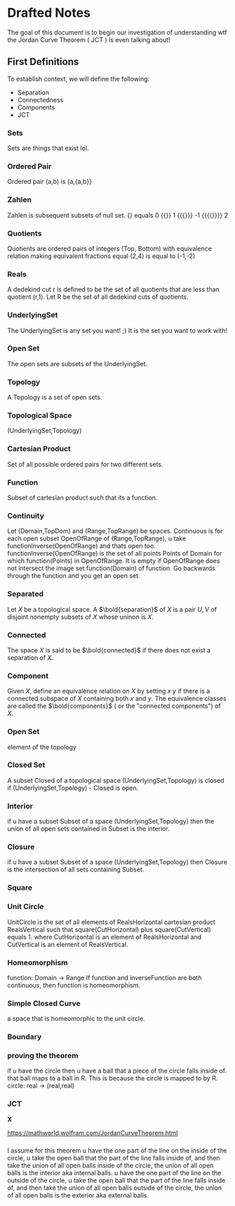 # Drafted Notes

The goal of this document is to begin our investigation of understanding wtf the Jordan Curve Theorem ( JCT ) is even talking about!

## First Definitions

To establish context, we will define the following:

* Separation
* Connectedness
* Components
* JCT

### Sets
Sets are things that exist lol.

### Ordered Pair
Ordered pair (a,b) is {a,{a,b}}

### Zahlen
Zahlen is subsequent subsets of null set.
{} equals 0
{{}} 1
{{{}}} -1
{{{{}}}} 2

### Quotients
Quotients are ordered pairs of integers
(Top, Bottom) with equivalence relation making equivalent fractions equal
(2,4) is equal to (-1,-2)

### Reals
A dedekind cut r is defined to be the set of all quotients that are less than quotient (r,1).
Let R be the set of all dedekind cuts of quotients.

### UnderlyingSet
The UnderlyingSet is any set you want! ;) It is the set you want to work with!

### Open Set
The open sets are subsets of the UnderlyingSet.

### Topology
A Topology is a set of open sets.

### Topological Space
(UnderlyingSet,Topology)

### Cartesian Product
Set of all possible ordered pairs for two different sets.

### Function
Subset of cartesian product such that its a function.

### Continuity
Let (Domain,TopDom) and (Range,TopRange) be spaces. Continuous is for each open subset OpenOfRange of (Range,TopRange), u take functionInverse(OpenOfRange) and thats open too.
functionInverse(OpenOfRange) is the set of all points Points of Domain for which function(Points) in OpenOfRange. It is empty if OpenOfRange does not intersect the image set function(Domain) of function.
Go backwards through the function and you get an open set.

### Separated
Let $X$ be a topological space.
A $\bold{separation}$ of $X$ is a pair $U,V$ of disjoint nonempty subsets of $X$ whose uninon is $X$.

### Connected
The space $X$ is said to be $\bold{connected}$ if there does not exist a separation of $X$.

### Component
Given $X$, define an equivalence relation on $X$ by setting $x ~ y$ if there is a connected subspace of $X$ containing both $x$ and $y$.
The equivalence classes are called the $\bold{components}$ ( or the "connected components") of $X$.

### Open Set
element of the topology

### Closed Set
A subset Closed of a topological space (UnderlyingSet,Topology) is closed if (UnderlyingSet,Topology) - Closed is open.

### Interior
if u have a subset Subset of a space (UnderlyingSet,Topology) then the union of all open sets contained in Subset is the interior.

### Closure
if u have a subset Subset of a space (UnderlyingSet,Topology) then Closure is the intersection of all sets containing Subset.

### Square

### Unit Circle
UnitCircle is the set of all elements of RealsHorizontal cartesian product RealsVertical such that square(CutHorizontal) plus square(CutVertical) equals 1. where CutHorizontal is an element of RealsHorizontal and CutVertical is an element of RealsVertical.

### Homeomorphism
function: Domain -> Range 
If function and inverseFunction are both continuous, then function is homeomorphism.

### Simple Closed Curve
a space that is homeomorphic to the unit circle.

### Boundary
### proving the theorem
if u have the circle then u have a ball that a piece of the circle falls inside of. that ball maps to a ball in R. This is because the circle is mapped to by R.
circle: real -> (real,real)

### JCT
$\mathbf{X}$

https://mathworld.wolfram.com/JordanCurveTheorem.html

###
I assume for this theorem u have the one part of the line on the inside of the circle, u take the open ball that the part of the line falls inside of, and then take the union of all open balls inside of the circle, the union of all open balls is the interior aka internal balls. u have the one part of the line on the outside of the circle, u take the open ball that the part of the line falls inside of, and then take the union of all open balls outside of the circle, the union of all open balls is the exterior aka external balls.
